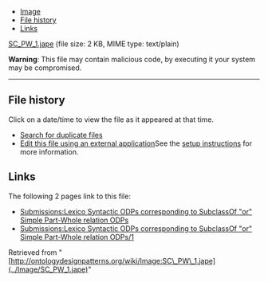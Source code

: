* [Image](../Image/SC_PW_1.jape#file)
* [File history](../Image/SC_PW_1.jape#filehistory)
* [Links](../Image/SC_PW_1.jape#filelinks)


[SC\_PW\_1.jape](../images/9/93/SC_PW_1.jape "SC PW 1.jape")‎
 (file size: 2 KB, MIME type: text/plain)




__Warning__: This file may contain malicious code, by executing it your system may be compromised.

---



## File history

Click on a date/time to view the file as it appeared at that time.



  
* [Search for duplicate files](http://ontologydesignpatterns.org/wiki/Special:FileDuplicateSearch/SC_PW_1.jape "Special:FileDuplicateSearch/SC PW 1.jape")
* [Edit this file using an external application](http://ontologydesignpatterns.org/wiki/index.php?title=Image:SC_PW_1.jape&action=edit&externaledit=true&mode=file "Image:SC PW 1.jape")See the [setup instructions](http://www.mediawiki.org/wiki/Manual:External_editors "http://www.mediawiki.org/wiki/Manual:External_editors") for more information.

## Links



The following 2 pages link to this file:


* [Submissions:Lexico Syntactic ODPs corresponding to SubclassOf "or" Simple Part-Whole relation ODPs](Submissions%253ALexico_Syntactic_ODPs_corresponding_to_SubclassOf_%2522or%2522_Simple_Part-Whole_relation_ODPs.html "Submissions:Lexico Syntactic ODPs corresponding to SubclassOf \"or\" Simple Part-Whole relation ODPs")
* [Submissions:Lexico Syntactic ODPs corresponding to SubclassOf "or" Simple Part-Whole relation ODPs/1](Submissions%253ALexico_Syntactic_ODPs_corresponding_to_SubclassOf_%2522or%2522_Simple_Part-Whole_relation_ODPs/1.html "Submissions:Lexico Syntactic ODPs corresponding to SubclassOf \"or\" Simple Part-Whole relation ODPs/1")


Retrieved from "[http://ontologydesignpatterns.org/wiki/Image:SC\_PW\_1.jape](../Image/SC_PW_1.jape)"